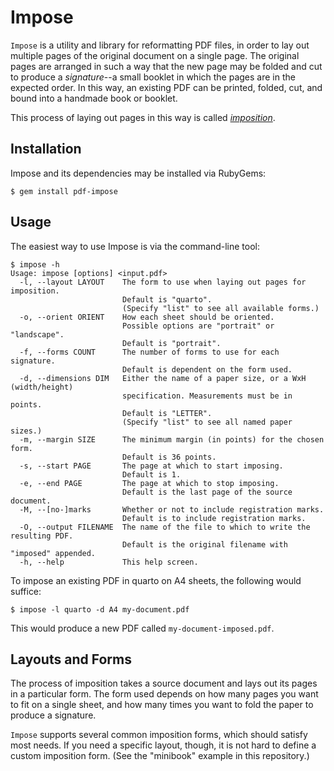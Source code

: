 # Impose

`Impose` is a utility and library for reformatting PDF files, in order to lay out multiple pages of the original document on a single page. The original pages are arranged in such a way that the new page may be folded and cut to produce a _signature_--a small booklet in which the pages are in the expected order. In this way, an existing PDF can be printed, folded, cut, and bound into a handmade book or booklet.

This process of laying out pages in this way is called [_imposition_](https://en.wikipedia.org/wiki/Imposition).


## Installation

Impose and its dependencies may be installed via RubyGems:

    $ gem install pdf-impose


## Usage

The easiest way to use Impose is via the command-line tool:

    $ impose -h
    Usage: impose [options] <input.pdf>
      -l, --layout LAYOUT    The form to use when laying out pages for imposition.
                             Default is "quarto".
                             (Specify "list" to see all available forms.)
      -o, --orient ORIENT    How each sheet should be oriented.
                             Possible options are "portrait" or "landscape".
                             Default is "portrait".
      -f, --forms COUNT      The number of forms to use for each signature.
                             Default is dependent on the form used.
      -d, --dimensions DIM   Either the name of a paper size, or a WxH (width/height)
                             specification. Measurements must be in points.
                             Default is "LETTER".
                             (Specify "list" to see all named paper sizes.)
      -m, --margin SIZE      The minimum margin (in points) for the chosen form.
                             Default is 36 points.
      -s, --start PAGE       The page at which to start imposing.
                             Default is 1.
      -e, --end PAGE         The page at which to stop imposing.
                             Default is the last page of the source document.
      -M, --[no-]marks       Whether or not to include registration marks.
                             Default is to include registration marks.
      -O, --output FILENAME  The name of the file to which to write the resulting PDF.
                             Default is the original filename with "imposed" appended.
      -h, --help             This help screen.

To impose an existing PDF in quarto on A4 sheets, the following would suffice:

    $ impose -l quarto -d A4 my-document.pdf

This would produce a new PDF called `my-document-imposed.pdf`.


## Layouts and Forms

The process of imposition takes a source document and lays out its pages in a particular form. The form used depends on how many pages you want to fit on a single sheet, and how many times you want to fold the paper to produce a signature.

`Impose` supports several common imposition forms, which should satisfy most needs. If you need a specific layout, though, it is not hard to define a custom imposition form. (See the "minibook" example in this repository.)
